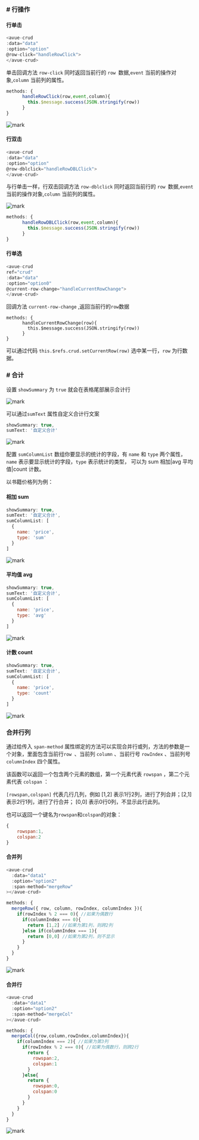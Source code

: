 ###  # 行操作

#### 行单击

```javascript
<avue-crud 
:data="data" 
:option="option" 
@row-click="handleRowClick">
</avue-crud>
```

单击回调方法 `row-click` 同时返回当前行的 `row `数据,`event` 当前的操作对象,`column` 当前列的属性。

```javascript
methods: {
      handleRowClick(row,event,column){
        this.$message.success(JSON.stringify(row))
      }
}
```

![mark](http://songwenjie.vip/blog/20190306/RHXoU3eMq7rL.png?imageslim)

#### 行双击

```javascript
<avue-crud 
:data="data" 
:option="option" 
@row-dblclick="handleRowDBLClick">
</avue-crud>
```

与行单击一样，行双击回调方法 `row-dblclick` 同时返回当前行的 `row `数据,`event` 当前的操作对象,`column` 当前列的属性。

![mark](http://songwenjie.vip/blog/20190306/tNNNT4dAG4dx.png?imageslim)

```javascript
methods: {
      handleRowDBLClick(row,event,column){
        this.$message.success(JSON.stringify(row))
      }
}
```

#### 行单选

```javascript
<avue-crud 
ref="crud" 
:data="data" 
:option="option0" 
@current-row-change="handleCurrentRowChange">
</avue-crud>
```

回调方法 `current-row-change` ,返回当前行的`row`数据

```
methods: {
      handleCurrentRowChange(row){
        this.$message.success(JSON.stringify(row))
      }
}
```

可以通过代码 `this.$refs.crud.setCurrentRow(row)` 选中某一行，`row` 为行数据。



### # 合计

设置 `showSummary` 为 `true` 就会在表格尾部展示合计行

![mark](http://songwenjie.vip/blog/20190307/QOsAuYH2AoaC.png?imageslim)

可以通过`sumText` 属性自定义合计行文案

```javascript
showSummary: true,
sumText: '自定义合计'
```

![mark](http://songwenjie.vip/blog/20190307/NtOhAV8fLMwv.png?imageslim)

配置 `sumColumnList` 数组你要显示的统计的字段，有 `name` 和 `type` 两个属性，`name` 表示要显示统计的字段，`type` 表示统计的类型， 可以为 sum 相加|avg 平均值|count 计数。

以书籍价格列为例：

#### 相加 sum

```javascript
showSummary: true,
sumText: '自定义合计',
sumColumnList: [
  {
    name: 'price',
    type: 'sum'
  }
]
```

![mark](http://songwenjie.vip/blog/20190307/va69GBBLepmp.png?imageslim)



#### 平均值 avg

```javascript
showSummary: true,
sumText: '自定义合计',
sumColumnList: [
  {
    name: 'price',
    type: 'avg'
  }
]
```

![mark](http://songwenjie.vip/blog/20190307/3WtCPshPRuOi.png?imageslim)

#### 计数 count

```javascript
showSummary: true,
sumText: '自定义合计',
sumColumnList: [
  {
    name: 'price',
    type: 'count'
  }
]
```

![mark](http://songwenjie.vip/blog/20190307/bubLkEpFR7Gi.png?imageslim)



### 合并行列

通过给传入 `span-method` 属性绑定的方法可以实现合并行或列，方法的参数是一个对象，里面包含当前行`row `、当前列 `column` 、当前行号 `rowIndex` 、当前列号 `columnIndex` 四个属性。

该函数可以返回一个包含两个元素的数组，第一个元素代表 `rowspan` ，第二个元素代表 `colspan` ：

`[rowspan,colspan]`  代表几行几列，例如 [1,2] 表示1行2列，进行了列合并；[2,1] 表示2行1列，进行了行合并； [0,0] 表示0行0列，不显示此行此列。

 也可以返回一个键名为`rowspan`和`colspan`的对象：

```javascript
{
    rowspan:1,
    colspan:2
}
```



#### 合并列

```javascript
<avue-crud
  :data="data1"
  :option="option2"
  :span-method="mergeRow"
></avue-crud>
```

```javascript
methods: {
  mergeRow({ row, column, rowIndex, columnIndex }){
    if(rowIndex % 2 === 0){ //如果为偶数行
      if(columnIndex === 0){
        return [1,2] //如果为第1列，则跨2列
      }else if(columnIndex === 1){
        return [0,0] //如果为第2列，则不显示
      }
    }
  }
}
```

![mark](http://songwenjie.vip/blog/20190307/au23BTPO3j2g.png?imageslim)



#### 合并行

```javascript
<avue-crud
  :data="data1"
  :option="option2"
  :span-method="mergeCol"
></avue-crud>
```

````javascript
methods: {
  mergeCol({row,column,rowIndex,columnIndex}){
    if(columnIndex === 2){ //如果为第3列
      if(rowIndex % 2 === 0){ //如果为偶数行，则跨2行
        return {
          rowspan:2,
          colspan:1
        }
      }else{
        return {
          rowspan:0,
          colspan:0
        }
      }
    }
  }
}
````

![mark](http://songwenjie.vip/blog/20190307/5aBU9xcCEM4H.png?imageslim)
